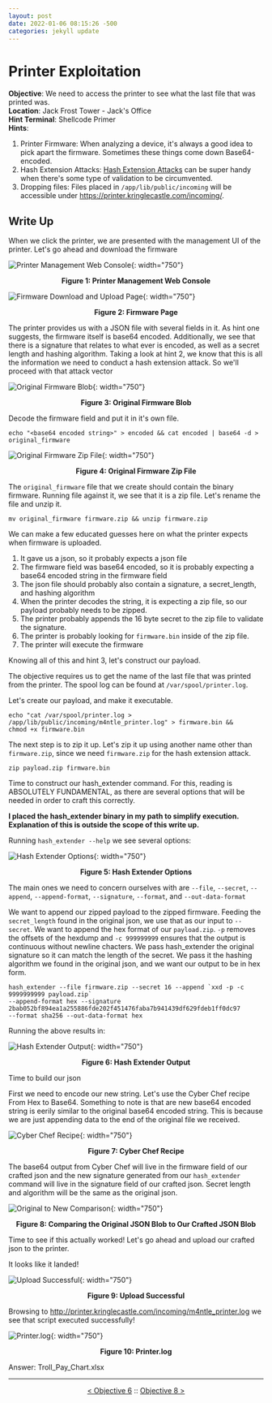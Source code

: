 ```yaml
---
layout: post
date: 2022-01-06 08:15:26 -500
categories: jekyll update
---
```


# Printer Exploitation

**Objective**: We need to access the printer to see what the last file that was printed was.  
**Location**: Jack Frost Tower - Jack's Office  
**Hint Terminal**: Shellcode Primer  
**Hints**:
1. Printer Firmware: When analyzing a device, it's always a good idea to pick apart the firmware. Sometimes these things come down Base64-encoded.
2. Hash Extension Attacks: [Hash Extension Attacks](https://blog.skullsecurity.org/2012/everything-you-need-to-know-about-hash-length-extension-attacks) can be super handy when there's some type of validation to be circumvented.
3. Dropping files: Files placed in `/app/lib/public/incoming` will be accessible under https://printer.kringlecastle.com/incoming/.

## Write Up

When we click the printer, we are presented with the management UI of the printer. Let's go ahead and download the firmware

![Printer Management Web Console](/assets/img/2021_sans_hhc/obj/obj07/picture_1.png){: width="750"}
<p align="center"><strong>Figure 1: Printer Management Web Console</strong></p>

![Firmware Download and Upload Page](/assets/img/2021_sans_hhc/obj/obj07/picture_2.png){: width="750"}
<p align="center"><strong>Figure 2: Firmware Page</strong></p>

The printer provides us with a JSON file with several fields in it. As hint one suggests, the firmware itself is base64 encoded. Additionally, we see that there is a signature that relates to what ever is encoded, as well as a secret length and hashing algorithm. Taking a look at hint 2, we know that this is all the information we need to conduct a hash extension attack. So we'll proceed with that attack vector

![Original Firmware Blob](/assets/img/2021_sans_hhc/obj/obj07/picture_3.png){: width="750"}
<p align="center"><strong>Figure 3: Original Firmware Blob</strong></p>

Decode the firmware field and put it in it's own file.

`echo "<base64 encoded string>" > encoded && cat encoded | base64 -d > original_firmware`

![Original Firmware Zip File](/assets/img/2021_sans_hhc/obj/obj07/picture_4.png){: width="750"}
<p align="center"><strong>Figure 4: Original Firmware Zip File</strong></p>

The `original_firmware` file that we create should contain the binary firmware. Running file against it, we see that it is a zip file. Let's rename the file and unzip it.

```
mv original_firmware firmware.zip && unzip firmware.zip
```

We can make a few educated guesses here on what the printer expects when firmware is uploaded.
1. It gave us a json, so it probably expects a json file
2. The firmware field was base64 encoded, so it is probably expecting a base64 encoded string in the firmware field
3. The json file should probably also contain a signature, a secret_length, and hashing algorithm
4. When the printer decodes the string, it is expecting a zip file, so our payload probably needs to be zipped.
5. The printer probably appends the 16 byte secret to the zip file to validate the signature.
6. The printer is probably looking for `firmware.bin` inside of the zip file.
7. The printer will execute the firmware

Knowing all of this and hint 3, let's construct our payload.

The objective requires us to get the name of the last file that was printed from the printer. The spool log can be found at `/var/spool/printer.log`.

Let's create our payload, and make it executable.

```
echo "cat /var/spool/printer.log > /app/lib/public/incoming/m4ntle_printer.log" > firmware.bin && 
chmod +x firmware.bin
```

The next step is to zip it up. Let's zip it up using another name other than `firmware.zip`, since we need `firmware.zip` for the hash extension attack.

```
zip payload.zip firmware.bin
```

Time to construct our hash_extender command. For this, reading is ABSOLUTELY FUNDAMENTAL, as there are several options that will be needed in order to craft this correctly.

**I placed the hash_extender binary in my path to simplify execution. Explanation of this is outside the scope of this write up.**

Running `hash_extender --help` we see several options:

![Hash Extender Options](/assets/img/2021_sans_hhc/obj/obj07/picture_8.png){: width="750"}
<p align="center"><strong>Figure 5: Hash Extender Options</strong></p>

The main ones we need to concern ourselves with are `--file`, `--secret`, `--append`, `--append-format`, `--signature`, `--format`, and `--out-data-format`

We want to append our zipped payload to the zipped firmware. Feeding the `secret_length` found in the original json, we use that as our input to `--secret`. We want to append the hex format of our `payload.zip`. `-p` removes the offsets of the hexdump and `-c 999999999` ensures that the output is continuous without newline chacters. We pass hash_extender the original signature so it can match the length of the secret. We pass it the hashing algorithm we found in the original json, and we want our output to be in hex form.

```
hash_extender --file firmware.zip --secret 16 --append `xxd -p -c 9999999999 payload.zip` 
--append-format hex --signature 2bab052bf894ea1a255886fde202f451476faba7b941439df629fdeb1ff0dc97 
--format sha256 --out-data-format hex
```

Running the above results in:

![Hash Extender Output](/assets/img/2021_sans_hhc/obj/obj07/picture_9.png){: width="750"}
<p align="center"><strong>Figure 6: Hash Extender Output</strong></p>

Time to build our json

First we need to encode our new string. Let's use the Cyber Chef recipe From Hex to Base64. Something to note is that are new base64 encoded string is eerily similar to the original base64 encoded string. This is because we are just appending data to the end of the original file we received.

![Cyber Chef Recipe](/assets/img/2021_sans_hhc/obj/obj07/picture_10.png){: width="750"}
<p align="center"><strong>Figure 7: Cyber Chef Recipe</strong></p>

The base64 output from Cyber Chef will live in the firmware field of our crafted json and the new signature generated from our `hash_extender` command will live in the signature field of our crafted json. Secret length and algorithm will be the same as the original json.

![Original to New Comparison](/assets/img/2021_sans_hhc/obj/obj07/picture_11.png){: width="750"}
<p align="center"><strong>Figure 8: Comparing the Original JSON Blob to Our Crafted JSON Blob</strong></p>

Time to see if this actually worked! Let's go ahead and upload our crafted json to the printer.

It looks like it landed!

![Upload Successful](/assets/img/2021_sans_hhc/obj/obj07/picture_13.png){: width="750"}
<p align="center"><strong>Figure 9: Upload Successful</strong></p>

Browsing to http://printer.kringlecastle.com/incoming/m4ntle_printer.log we see that script executed successfully!

![Printer.log](/assets/img/2021_sans_hhc/obj/obj07/picture_1.png){: width="750"}
<p align="center"><strong>Figure 10: Printer.log</strong></p>

Answer: Troll_Pay_Chart.xlsx

---
<p align="center"><a href="/write_ups/2021_sans_hhc/obj/2022-01-06-SANS-Holiday-Hack-Objective-6">< Objective 6</a> :: <a href="/write_ups/2021_sans_hhc/obj/2022-01-06-SANS-Holiday-Hack-Objective-8">Objective 8 ></a></p>